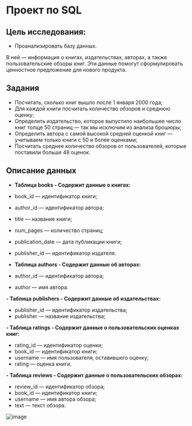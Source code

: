 # Проект по SQL

## Цель исследования:
- Проанализировать базу данных.

В ней — информация о книгах, издательствах, авторах, а также пользовательские обзоры книг.
Эти данные помогут сформулировать ценностное предложение для нового продукта.

## Задания
- Посчитать, сколько книг вышло после 1 января 2000 года;
- Для каждой книги посчитать количество обзоров и среднюю оценку;
- Определить издательство, которое выпустило наибольшее число книг толще 50 страниц — так мы исключим из анализа брошюры;
- Определить автора с самой высокой средней оценкой книг — учитываем только книги с 50 и более оценками;
- Посчитать среднее количество обзоров от пользователей, которые поставили больше 48 оценок.

## Описание данных

- **Таблица books - Содержит данные о книгах:**
- book_id — идентификатор книги;
- author_id — идентификатор автора;
- title — название книги;
- num_pages — количество страниц;
- publication_date — дата публикации книги;
- publisher_id — идентификатор издателя.

- **Таблица authors - Содержит данные об авторах:**
- author_id — идентификатор автора;
- author — имя автора.

**- Таблица publishers - Содержит данные об издательствах:**
- publisher_id — идентификатор издательства;
- publisher — название издательства;

**- Таблица ratings - Содержит данные о пользовательских оценках книг:**
- rating_id — идентификатор оценки;
- book_id — идентификатор книги;
- username — имя пользователя, оставившего оценку;
- rating — оценка книги.

**- Таблица reviews - Содержит данные о пользовательских обзорах:**
- review_id — идентификатор обзора;
- book_id — идентификатор книги;
- username — имя автора обзора;
- text — текст обзора.

![image](https://github.com/vagr-bourne/Projects/assets/123013399/d7eff478-56e5-4527-8938-77ddb6478b38)


